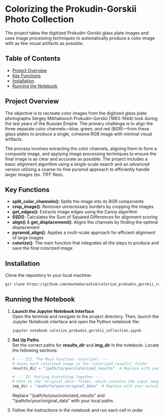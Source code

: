 # Colorizing the Prokudin-Gorskii Photo Collection

The project takes the digitized Prokudin-Gorskii glass plate images and uses image processing techniques to automatically produce a color image with as few visual artifacts as possible.

## Table of Contents

- [Project Overview](#project-overview)
- [Key Functions](#key-functions)
- [Installation](#installation)
- [Running the Notebook](#running=the=notebook)

## Project Overview

The objective is to recreate color images from the digitized glass plate photographs Sergey Mikhaliovich Prokudin-Gorskii (1863-1944) took during the last years of the Russian Empire. The primary challenge is to align the three separate color channels—blue, green, and red (BGR)—from these glass plates to produce a single, cohesive RGB image with minimal visual artifacts. 

The process involves extracting the color channels, aligning them to form a composite image, and applying image processing techniques to ensure the final image is as clear and accurate as possible. The project includes a basic alignment algorithm using a single-scale search and an advanced version utilizing a coarse-to-fine pyramid approach to efficiently handle larger images (ex. TIFF files).

## Key Functions

- **split_color_channels()**: Splits the image into its BGR components
- **crop_image()**: Removes unnecessary borders by cropping the images
- **get_edges()**: Extracts image edges using the Canny algorithm
- **SSD()**: Calculates the Sum of Squared Differences for alignment scoring
- **align()** & **get_displacement()**: Aligns the channels by finding the optimal displacement
- **pyramid_align()**: Applies a multi-scale approach for efficient alignment of large images
- **colorize()**: The main function that integrates all the steps to produce and save the final colorized image

## Installation 

Clone the repository to your local machine:
```bash
git clone https://github.com/masheharashid/colorize_prokudin_gorskii_collection.git
```

## Running the Notebook

1. **Launch the Jupyter Notebook Interface**<br>
Open the terminal and navigate to the project directory. Then, launch the Jupyter Notebook interface and open the Python notebook file:
   
   ```bash
   jupyter notebook colorize_prokudin_gorskii_collection.ipynb
   ```
   
2. **Set Up Paths**<br>
   Set the correct paths for ***results_dir*** and ***img_dir*** in the notebook. Locate the following sections:

   ```python
   # --- III. The Main Function: colorize() ---
   # Saves each colorized image in the "colorized_results" folder 
   results_dir = "/path/to/your/colorized_results"  # Replace with your actual file path
   
   # --- IV. Putting Everything Together ---
   # Path to the "original_data" folder, which contains the input images 
   img_dir = "/path/to/your/original_data"  # Replace with your actual file path
   ```
   Replace "/path/to/your/colorized_results" and "/path/to/your/original_data" with your local paths.


3. Follow the instructions in the notebook and run each cell in order
   


